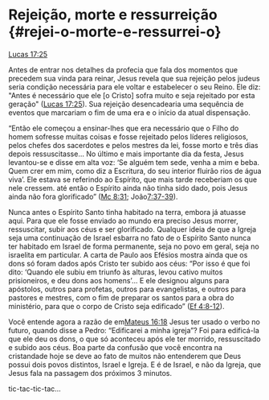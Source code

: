 # **Rejeição, morte e ressurreição** {#rejei-o-morte-e-ressurrei-o}

[Lucas 17:25](http://bibliaonline.com.br/acf/lc/17/25)

Antes de entrar nos detalhes da profecia que fala dos momentos que precedem sua vinda para reinar, Jesus revela que sua rejeição pelos judeus seria condição necessária para ele voltar e estabelecer o seu Reino. Ele diz: &quot;Antes é necessário que ele [o Cristo] sofra muito e seja rejeitado por esta geração&quot; ([Lucas 17:25](http://bibliaonline.com.br/acf/lc/17/25)). Sua rejeição desencadearia uma sequência de eventos que marcariam o fim de uma era e o início da atual dispensação.

“Então ele começou a ensinar-lhes que era necessário que o Filho do homem sofresse muitas coisas e fosse rejeitado pelos líderes religiosos, pelos chefes dos sacerdotes e pelos mestres da lei, fosse morto e três dias depois ressuscitasse... No último e mais importante dia da festa, Jesus levantou-se e disse em alta voz: ‘Se alguém tem sede, venha a mim e beba. Quem crer em mim, como diz a Escritura, do seu interior fluirão rios de água viva’. Ele estava se referindo ao Espírito, que mais tarde receberiam os que nele cressem. até então o Espírito ainda não tinha sido dado, pois Jesus ainda não fora glorificado” ([Mc 8:31](http://bibliaonline.com.br/acf/mc/8/31); João[7:37-39](http://bibliaonline.com.br/acf/jo/7/37-39)).

Nunca antes o Espírito Santo tinha habitado na terra, embora já atuasse aqui. Para que ele fosse enviado ao mundo era preciso Jesus morrer, ressuscitar, subir aos céus e ser glorificado. Qualquer ideia de que a Igreja seja uma continuação de Israel esbarra no fato de o Espírito Santo nunca ter habitado em Israel de forma permanente, seja no povo em geral, seja no israelita em particular. A carta de Paulo aos Efésios mostra ainda que os dons só foram dados após Cristo ter subido aos céus: “Por isso é que foi dito: ‘Quando ele subiu em triunfo às alturas, levou cativo muitos prisioneiros, e deu dons aos homens’... E ele designou alguns para apóstolos, outros para profetas, outros para evangelistas, e outros para pastores e mestres, com o fim de preparar os santos para a obra do ministério, para que o corpo de Cristo seja edificado” ([Ef 4:8-12](http://bibliaonline.com.br/acf/ef/4/8-12)).

Você entende agora a razão de em[Mateus 16:18](http://bibliaonline.com.br/acf/mt/16/18) Jesus ter usado o verbo no futuro, quando disse a Pedro: “Edificarei a minha igreja”? Foi para edificá-la que ele deu os dons, o que só aconteceu após ele ter morrido, ressuscitado e subido aos céus. Boa parte da confusão que você encontra na cristandade hoje se deve ao fato de muitos não entenderem que Deus possui dois povos distintos, Israel e Igreja. E é de Israel, e não da Igreja, que Jesus fala na passagem dos próximos 3 minutos.

tic-tac-tic-tac...